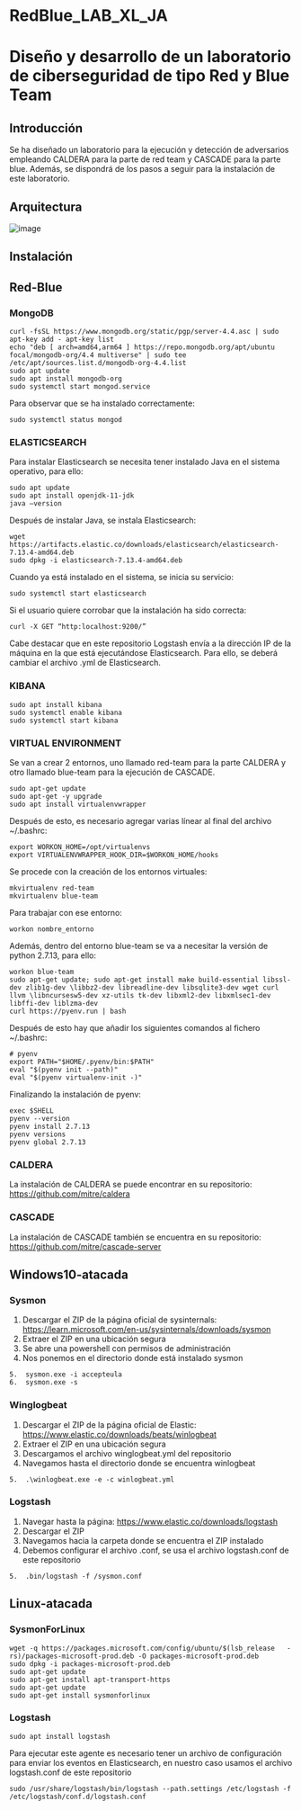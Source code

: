 # RedBlue_LAB_XL_JA
# Diseño y desarrollo de un laboratorio de ciberseguridad de tipo Red y Blue Team
## Introducción
 Se ha diseñado un laboratorio para la ejecución y detección de adversarios empleando CALDERA para la parte de red team y CASCADE para la parte blue. Además, se dispondrá de los pasos a seguir para la instalación de este laboratorio.
## Arquitectura
![image](https://github.com/UPM-RSTI/RedBlue_LAB_XL_JA/assets/117222099/601191ef-a32a-4a49-9d42-8bfa7f066aa2)
## Instalación
## Red-Blue
### MongoDB
```
curl -fsSL https://www.mongodb.org/static/pgp/server-4.4.asc | sudo apt-key add - apt-key list
echo "deb [ arch=amd64,arm64 ] https://repo.mongodb.org/apt/ubuntu focal/mongodb-org/4.4 multiverse" | sudo tee /etc/apt/sources.list.d/mongodb-org-4.4.list
sudo apt update
sudo apt install mongodb-org
sudo systemctl start mongod.service
```
Para observar que se ha instalado correctamente:
```
sudo systemctl status mongod
```
### ELASTICSEARCH
Para instalar Elasticsearch se necesita tener instalado Java en el sistema operativo, para ello:
```
sudo apt update
sudo apt install openjdk-11-jdk
java –version
```
Después de instalar Java, se instala Elasticsearch:
```
wget https://artifacts.elastic.co/downloads/elasticsearch/elasticsearch-7.13.4-amd64.deb  
sudo dpkg -i elasticsearch-7.13.4-amd64.deb 
```
Cuando ya está instalado en el sistema, se inicia su servicio:
```
sudo systemctl start elasticsearch
```
Si el usuario quiere corrobar que la instalación ha sido correcta:
```
curl -X GET “http:localhost:9200/”
```
Cabe destacar que en este repositorio Logstash envía a la dirección IP de la máquina en la que está ejecutándose Elasticsearch. Para ello, se deberá cambiar el archivo .yml de Elasticsearch.
### KIBANA
```
sudo apt install kibana
sudo systemctl enable kibana
sudo systemctl start kibana
```
### VIRTUAL ENVIRONMENT
Se van a crear 2 entornos, uno llamado red-team para la parte CALDERA y otro llamado blue-team para la ejecución de CASCADE.
```
sudo apt-get update
sudo apt-get -y upgrade
sudo apt install virtualenvwrapper
```
Después de esto, es necesario agregar varias línear al final del archivo ~/.bashrc:
```
export WORKON_HOME=/opt/virtualenvs
export VIRTUALENVWRAPPER_HOOK_DIR=$WORKON_HOME/hooks
```
Se procede con la creación de los entornos virtuales:
```
mkvirtualenv red-team
mkvirtualenv blue-team
```
Para trabajar con ese entorno:
```
workon nombre_entorno
```
Además, dentro del entorno blue-team se va a necesitar la versión de python 2.7.13, para ello:
```
workon blue-team
sudo apt-get update; sudo apt-get install make build-essential libssl-dev zlib1g-dev \libbz2-dev libreadline-dev libsqlite3-dev wget curl llvm \libncursesw5-dev xz-utils tk-dev libxml2-dev libxmlsec1-dev libffi-dev liblzma-dev
curl https://pyenv.run | bash
```
Después de esto hay que añadir los siguientes comandos al fichero ~/.bashrc:
```
# pyenv
export PATH="$HOME/.pyenv/bin:$PATH"
eval "$(pyenv init --path)"
eval "$(pyenv virtualenv-init -)"
```
Finalizando la instalación de pyenv:
```
exec $SHELL
pyenv --version
pyenv install 2.7.13
pyenv versions
pyenv global 2.7.13
```
### CALDERA
La instalación de CALDERA se puede encontrar en su repositorio: https://github.com/mitre/caldera 
### CASCADE
La instalación de CASCADE también se encuentra en su repositorio: https://github.com/mitre/cascade-server
## Windows10-atacada
### Sysmon
1.	Descargar el ZIP de la página oficial de sysinternals: https://learn.microsoft.com/en-us/sysinternals/downloads/sysmon 
2.	Extraer el ZIP en una ubicación segura
3.	Se abre una powershell con permisos de administración
4.	Nos ponemos en el directorio donde está instalado sysmon
```
5.	sysmon.exe -i accepteula
6.	sysmon.exe -s
```
### Winglogbeat
1.	Descargar el ZIP de la página oficial de Elastic: https://www.elastic.co/downloads/beats/winlogbeat 
2.	Extraer el ZIP en una ubicación segura
3.	Descargamos el archivo winglogbeat.yml del repositorio
4.	Navegamos hasta el directorio donde se encuentra winlogbeat
```
5.	.\winlogbeat.exe -e -c winlogbeat.yml
```
### Logstash
1.	Navegar hasta la página: https://www.elastic.co/downloads/logstash 
2.	Descargar el ZIP
3.	Navegamos hacia la carpeta donde se encuentra el ZIP instalado
4.	Debemos configurar el archivo .conf, se usa el archivo logstash.conf de este repositorio
```
5.	.bin/logstash -f /sysmon.conf
```
## Linux-atacada
### SysmonForLinux
```
wget -q https://packages.microsoft.com/config/ubuntu/$(lsb_release   -rs)/packages-microsoft-prod.deb -O packages-microsoft-prod.deb
sudo dpkg -i packages-microsoft-prod.deb
sudo apt-get update
sudo apt-get install apt-transport-https
sudo apt-get update
sudo apt-get install sysmonforlinux
```
### Logstash
```
sudo apt install logstash
```
Para ejecutar este agente es necesario tener un archivo de configuración para enviar los eventos en Elasticsearch, en nuestro caso usamos el archivo logstash.conf de este 
repositorio
```
sudo /usr/share/logstash/bin/logstash --path.settings /etc/logstash -f /etc/logstash/conf.d/logstash.conf
```
